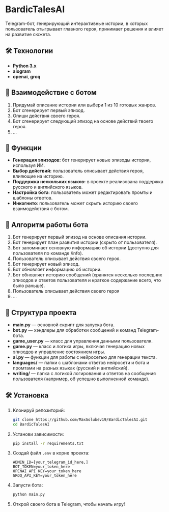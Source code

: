 # BardicTalesAI 

Telegram-бот, генерирующий интерактивные истории, в которых пользователь отыгрывает главного героя, принимает решения и влияет на развитие сюжета.

## 🛠 Технологии
- **Python 3.x**
- **aiogram**
- **openai**, **groq**

## 🤖 Взаимодействие с ботом
1. Придумай описание истории или выбери 1 из 10 готовых жанров.
2. Бот сгенерирует первый эпизод.
3. Опиши действия своего героя.
4. Бот сгенерирует следующий эпизод на основе действий твоего героя.
5. ...

## 🚀 Функции
- **Генерация эпизодов:** бот генерирует новые эпизоды истории, используя ИИ.
- **Выбор действий:** пользователь описывает действия героя, влияющие на историю.
- **Поддержка нескольких языков:** в проекте реализована поддержка русского и английского языков.
- **Настройка бота**: пользователь может редактировать промты и шаблоны ответов.
- **Инкогнито**: пользователь может скрыть историю своего взаимодействия с ботом.

## 🧠 Алгоритм работы бота
1. Бот генерирует первый эпизод на основе описания истории.
2. Бот генерирует план развития истории (скрыто от пользователя).
3. Бот запоминает основную информацию об истории (доступно для пользователя по команде /info).
4. Пользователь описывает действия своего героя.
5. Бот генерирует новый эпизод.
6. Бот обновляет информацию об истории.
7. Бот обновляет историю сообщений (хранятся несколько последних эпизодов и ответов пользователя и краткое содержание всего, что было раньше).
8. Пользователь описывает действия своего героя
9. ...

## 📁 Структура проекта

- **main.py** — основной скрипт для запуска бота.
- **bot.py** — хэндлеры для обработки сообщений и команд Telegram-бота.
- **game_user.py** — класс для управления данными пользователя.
- **game.py** — класс и логика игры, включая генерацию новых эпизодов и управление состоянием игры.
- **ai.py** — функции для работы с нейросетью для генерации текста.
- **languages/** — папки с шаблонами ответов нейросети и бота и промтами на разных языках (русский и английский).
- **writing/** — папка с логикой логирования и ответов на сообщения пользователя (например, об успешно выполненной команде).

## 🛠 Установка

1. Клонируй репозиторий:
   ```sh
   git clone https://github.com/MaxGolubev19/BardicTalesAI.git
   cd BardicTalesAI
   ```
   
2. Установи зависимости:
   ```sh
   pip install -r requirements.txt
   ```

3. Создай файл `.env` в корне проекта:
   ```
   ADMIN_ID=[your_telegram_id_here,]
   BOT_TOKEN=your_token_here
   OPENAI_API_KEY=your_token_here
   GROQ_API_KEY=your_token_here
   ```

4. Запусти бота:
   ```sh
   python main.py
   ```

5. Открой своего бота в Telegram, чтобы начать игру!